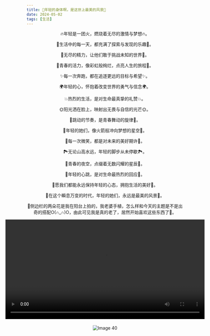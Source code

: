 ```yaml
---
title: 💓年轻的身体啊，是这世上最美的风景💓
date: 2024-05-02
tags: [生活]
---
```

<div style="text-align: center;">
            <p>🔥年轻是一团火，燃烧着无尽的激情与梦想🔥。</p>
            <p>🌟生活中的每一天，都充满了探索与发现的乐趣🌟。</p>
            <p>💪无尽的精力，让他们敢于挑战未知的世界💪。</p>
            <p>🌈青春的活力，像彩虹般绚烂，点亮人生的旅程🌈。</p>
            <p>✨每一次奔跑，都在追逐更远的目标与希望✨。</p>
            <p>🌍年轻的心，怀抱着改变世界的勇气与信念🌍。</p>
            <p>💥热烈的生活，是对生命最真挚的礼赞💥。</p>
            <p>🌞阳光洒在脸上，映射出无畏与自信的光芒🌞。</p>
            <p>💃跳动的节奏，是青春舞动的旋律💃。</p>
            <p>🚀年轻的她们，像火箭般冲向梦想的星空🚀。</p>
            <p>🌺每一次微笑，都是对未来的美好期许🌺。</p>
            <p>🏞️无论山高水远，年轻的脚步从未停歇🏞️。</p>
            <p>🌌青春的夜空，点缀着无数闪耀的星辰🌌。</p>
            <p>💖年轻的心跳，是对生命最热烈的回应💖。</p>
            <p>🌟愿我们都能永远保持年轻的心态，拥抱生活的美好🌟。</p>
            <p>💫在这个瞬息万变的时代，年轻的她们，永远是最美的风景💫。</p>
            <p>🌈侧边栏的两朵花是我在阳台上拍的，我老婆手植，怎么样和今天的主题是不是出奇的搭配O(∩_∩)O，由此可见我是真的老了，居然开始喜欢这些东西了🌈。</p>
</div>

<div style="display: flex; flex-direction: column; gap: 20px; align-items: center;">
        <div style="display: flex; justify-content: center;">
            <video controls width="640">
            <source src="https://baojizhu.github.io/shared-assets/images/20240502/MP4_20250421_141853VLOG.mp4" type="video/mp4">
            您的浏览器不支持 HTML 视频。
            </video>
        </div>
        <div style="display: flex; flex-direction: column; gap: 20px; align-items: center;">
    <img src="https://baojizhu.github.io/shared-assets/images/20240502/left.jpg" alt="Image 40" style="width: auto; max-width: 100%; height: auto;">

</div>
